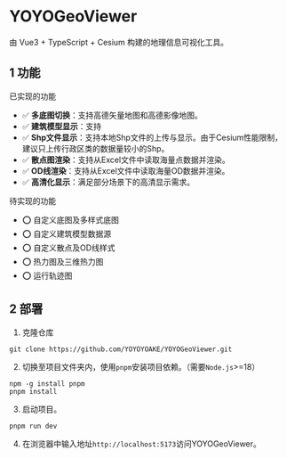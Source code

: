 # YOYOGeoViewer

由 Vue3 + TypeScript + Cesium 构建的地理信息可视化工具。

## 1 功能

已实现的功能

- ✅ **多底图切换**：支持高德矢量地图和高德影像地图。
- ✅ **建筑模型显示**：支持
- ✅ **Shp文件显示**：支持本地Shp文件的上传与显示。由于Cesium性能限制，建议只上传行政区类的数据量较小的Shp。
- ✅ **散点图渲染**：支持从Excel文件中读取海量点数据并渲染。
- ✅ **OD线渲染**：支持从Excel文件中读取海量OD数据并渲染。
- ✅ **高清化显示**：满足部分场景下的高清显示需求。

待实现的功能
- ⭕️ 自定义底图及多样式底图
- ⭕️ 自定义建筑模型数据源
- ⭕️ 自定义散点及OD线样式
- ⭕️ 热力图及三维热力图
- ⭕️ 运行轨迹图

## 2 部署

1. 克隆仓库

```shell
git clone https://github.com/YOYOYOAKE/YOYOGeoViewer.git
```

2. 切换至项目文件夹内，使用`pnpm`安装项目依赖。（需要`Node.js`>=18）

```shell
npm -g install pnpm
pnpm install
```

3. 启动项目。

```shell
pnpm run dev
```

4. 在浏览器中输入地址`http://localhost:5173`访问YOYOGeoViewer。
